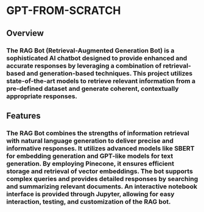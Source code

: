# GPT-FROM-SCRATCH
## Overview
### The RAG Bot (Retrieval-Augmented Generation Bot) is a sophisticated AI chatbot designed to provide enhanced and accurate responses by leveraging a combination of retrieval-based and generation-based techniques. This project utilizes state-of-the-art models to retrieve relevant information from a pre-defined dataset and generate coherent, contextually appropriate responses.

## Features
### The RAG Bot combines the strengths of information retrieval with natural language generation to deliver precise and informative responses. It utilizes advanced models like SBERT for embedding generation and GPT-like models for text generation. By employing Pinecone, it ensures efficient storage and retrieval of vector embeddings. The bot supports complex queries and provides detailed responses by searching and summarizing relevant documents. An interactive notebook interface is provided through Jupyter, allowing for easy interaction, testing, and customization of the RAG bot.
